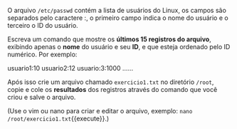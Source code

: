 O arquivo `/etc/passwd` contém a lista de usuários do Linux, os campos são separados pelo caractere :, o primeiro campo indica o nome do usuário e o terceiro o ID do usuário.

Escreva um comando que mostre os <b>últimos 15 registros do arquivo</b>, exibindo apenas o <b>nome</b> do usuário e seu <b>ID</b>, e que esteja ordenado pelo  ID numérico. Por exemplo:

usuario1:10
usuario2:12
usuario:3:1000
......

Após isso crie um arquivo chamado `exercicio1.txt` no diretório `/root`, copie e cole os <b>resultados</b> dos registros através do comando que você criou e salve o arquivo. 

(Use o vim ou nano para criar e editar o arquivo, exemplo: `nano /root/exercicio1.txt`{{execute}}.)